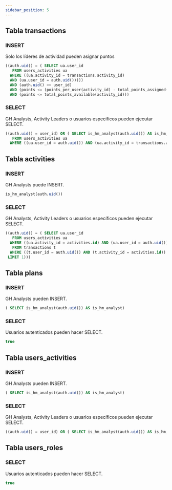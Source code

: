 ```yaml
---
sidebar_position: 5
---
```


## Tabla transactions  

### INSERT
Solo los líderes de actividad pueden asignar puntos

```sql
((auth.uid() = ( SELECT ua.user_id
   FROM users_activities ua
  WHERE ((ua.activity_id = transactions.activity_id) 
  AND (ua.user_id = auth.uid())))) 
  AND (auth.uid() <> user_id) 
  AND (points <= (points_per_user(activity_id) - total_points_assigned(user_id, activity_id))) AND (points <> 0) 
  AND (points <= total_points_available(activity_id)))
```

### SELECT
GH Analysts, Activity Leaders o usuarios específicos pueden ejecutar SELECT.

```sql
((auth.uid() = user_id) OR ( SELECT is_hm_analyst(auth.uid()) AS is_hm_analyst) OR (auth.uid() = ( SELECT ua.user_id
   FROM users_activities ua
  WHERE ((ua.user_id = auth.uid()) AND (ua.activity_id = transactions.activity_id)))))

```

## Tabla activities  

### INSERT
GH Analysts puede INSERT.

```sql
is_hm_analyst(auth.uid())
```

### SELECT
GH Analysts, Activity Leaders o usuarios específicos pueden ejecutar SELECT.

```sql
((auth.uid() = ( SELECT ua.user_id
   FROM users_activities ua
  WHERE ((ua.activity_id = activities.id) AND (ua.user_id = auth.uid())))) OR ( SELECT is_hm_analyst(auth.uid()) AS is_hm_analyst) OR (auth.uid() = ( SELECT t.user_id
   FROM transactions t
  WHERE ((t.user_id = auth.uid()) AND (t.activity_id = activities.id))
 LIMIT 1)))
```

## Tabla plans

### INSERT
GH Analysts pueden INSERT.

```sql
( SELECT is_hm_analyst(auth.uid()) AS is_hm_analyst)
```

### SELECT
Usuarios autenticados pueden hacer SELECT.
```sql
true
```

## Tabla users_activities

### INSERT
GH Analysts pueden INSERT.

```sql
( SELECT is_hm_analyst(auth.uid()) AS is_hm_analyst)
```

### SELECT
GH Analysts, Activity Leaders o usuarios específicos pueden ejecutar SELECT.
```sql
((auth.uid() = user_id) OR ( SELECT is_hm_analyst(auth.uid()) AS is_hm_analyst))
```

## Tabla users_roles

### SELECT
Usuarios autenticados pueden hacer SELECT.
```sql
true
```